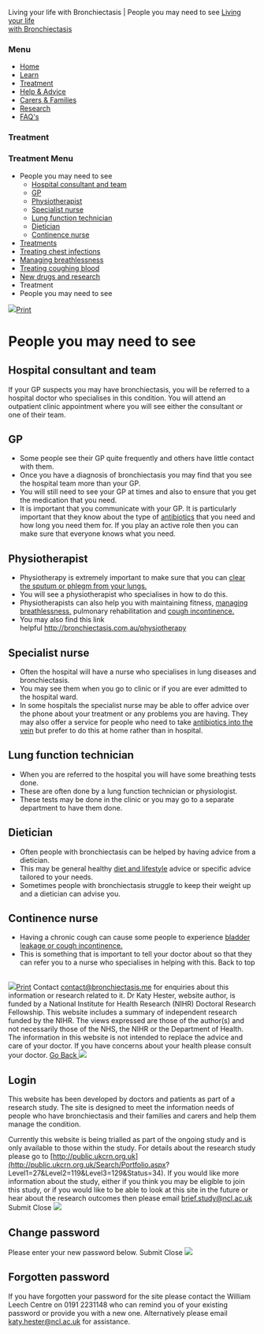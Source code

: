 
Living your life with Bronchiectasis | People you may need to see
[Living your life   
with Bronchiectasis](/)
### Menu
* [Home](/)
* [Learn](/learn/)
* [Treatment](/treatment/)
* [Help & Advice](/help-advice/)
* [Carers & Families](/carers-families/)
* [Research](/research/)
* [FAQ's](/faqs/)
### Treatment
### Treatment Menu
* People you may need to see
	+ [Hospital consultant and team](#hospital-consultant-and-team)
	+ [GP](#gp)
	+ [Physiotherapist](#physiotherapist)
	+ [Specialist nurse](#specialist-nurse)
	+ [Lung function technician](#lung-function-technician)
	+ [Dietician](#dietician)
	+ [Continence nurse](#continence-nurse)
* [Treatments](/treatment/treatments/)
* [Treating chest infections](/treatment/treating-chest-infections/)
* [Managing breathlessness](/treatment/managing-breathlessness/)
* [Treating coughing blood](/treatment/treating-coughing-blood/)
* [New drugs and research](/treatment/new-drugs-and-research/)
* Treatment
* People you may need to see
  
[![](/images/pdf.png)Print](/pdf?id=1064)
# People you may need to see
## Hospital consultant and team
If your GP suspects you may have bronchiectasis, you will be referred to a hospital doctor who specialises in this condition. You will attend an outpatient clinic appointment where you will see either the consultant or one of their team.
## GP
* Some people see their GP quite frequently and others have little contact with them.
* Once you have a diagnosis of bronchiectasis you may find that you see the hospital team more than your GP.
* You will still need to see your GP at times and also to ensure that you get the medication that you need.
* It is important that you communicate with your GP. It is particularly important that they know about the type of [antibiotics](/treatment/treatments#antibiotics "Antibiotics") that you need and how long you need them for. If you play an active role then you can make sure that everyone knows what you need.
## Physiotherapist
* Physiotherapy is extremely important to make sure that you can [clear the sputum or phlegm from your lungs.](/treatment/treatments/#mucus-phlegm-clearance "Sputum (phlegm) clearance")
* You will see a physiotherapist who specialises in how to do this.
* Physiotherapists can also help you with maintaining fitness, [managing breathlessness,](/treatment/managing-breathlessness/ "Managing breathlessness") pulmonary rehabilitation and [cough incontinence.](/learn/what-symptoms-might-i-get#cough "Cough")
* You may also find this link helpful <http://bronchiectasis.com.au/physiotherapy>
## Specialist nurse
* Often the hospital will have a nurse who specialises in lung diseases and bronchiectasis.
* You may see them when you go to clinic or if you are ever admitted to the hospital ward.
* In some hospitals the specialist nurse may be able to offer advice over the phone about your treatment or any problems you are having. They may also offer a service for people who need to take [antibiotics into the vein](/treatment/treatments/antibiotics-into-veins-intravenousiv/ "Antibiotics into veins (intravenous/IV)") but prefer to do this at home rather than in hospital.
## Lung function technician
* When you are referred to the hospital you will have some breathing tests done.
* These are often done by a lung function technician or physiologist.
* These tests may be done in the clinic or you may go to a separate department to have them done.
## Dietician
* Often people with bronchiectasis can be helped by having advice from a dietician.
* This may be general healthy [diet and lifestyle](/help-advice/diet-exercise-and-lifestyle-advice/ "Diet, exercise and lifestyle advice") advice or specific advice tailored to your needs.
* Sometimes people with bronchiectasis struggle to keep their weight up and a dietician can advise you.
## Continence nurse
* Having a chronic cough can cause some people to experience [bladder leakage or cough incontinence.](/learn/what-symptoms-might-i-get#cough "Cough")
* This is something that is important to tell your doctor about so that they can refer you to a nurse who specialises in helping with this.
Back to top
  
 
[![](/images/pdf.png)Print](/pdf?id=1064)
Contact [contact@bronchiectasis.me](mailto:contact@bronchiectasis.me) for enquiries about this information or research related to it.
Dr Katy Hester, website author, is funded by a National Institute for Health Research (NIHR) Doctoral Research Fellowship. This website includes a summary of independent research funded by the NIHR. The views expressed are those of the author(s) and not necessarily those of the NHS, the NIHR or the Department of Health.
The information in this website is not intended to replace the advice and care of your doctor. If you have concerns about your health please consult your doctor.
[Go Back ![](/images/back.png)](/) 
## Login
 This website has been developed by doctors and patients as part of a research study. The site is designed to meet the information needs of people who have bronchiectasis and their families and carers and help them manage the condition.
 
 Currently this website is being trialled as part of the ongoing study and is only available to those within the study. For details about the research study please go to [http://public.ukcrn.org.uk](http://public.ukcrn.org.uk/Search/Portfolio.aspx?
Level1=27&Level2=119&Level3=129&Status=34).
 If you would like more information about the study, either if you think you may be eligible to join this study, or if you would like to be able to look at this site in the future or hear about the research outcomes then please email [brief.study@ncl.ac.uk](mailto:brief.study@ncl.ac.uk)
Submit
Close ![](/images/close.png) 
## Change password
Please enter your new password below.
Submit
Close ![](/images/close.png) 
## Forgotten password
If you have forgotten your password for the site please contact the William Leech Centre on 0191 2231148 who can remind you of your existing password or provide you with a new one. Alternatively please email [katy.hester@ncl.ac.uk](mailto:katy.hester@ncl.ac.uk) for assistance.

